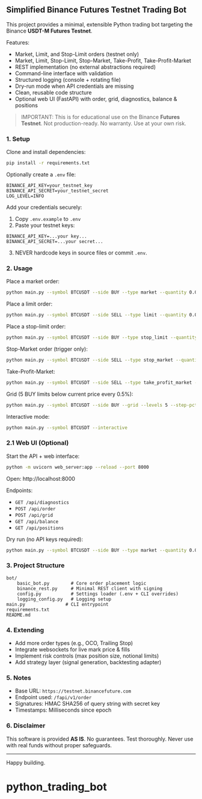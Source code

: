 ## Simplified Binance Futures Testnet Trading Bot

This project provides a minimal, extensible Python trading bot targeting the Binance **USDT-M Futures Testnet**.

Features:

- Market, Limit, and Stop-Limit orders (testnet only)
 - Market, Limit, Stop-Limit, Stop-Market, Take-Profit, Take-Profit-Market
- REST implementation (no external abstractions required)
- Command-line interface with validation
- Structured logging (console + rotating file)
- Dry-run mode when API credentials are missing
- Clean, reusable code structure
- Optional web UI (FastAPI) with order, grid, diagnostics, balance & positions

> IMPORTANT: This is for educational use on the Binance **Futures Testnet**. Not production-ready. No warranty. Use at your own risk.

### 1. Setup

Clone and install dependencies:

```bash
pip install -r requirements.txt
```

Optionally create a `.env` file:

```env
BINANCE_API_KEY=your_testnet_key
BINANCE_API_SECRET=your_testnet_secret
LOG_LEVEL=INFO
```

Add your credentials securely:

1. Copy `.env.example` to `.env`
2. Paste your testnet keys:
```
BINANCE_API_KEY=...your key...
BINANCE_API_SECRET=...your secret...
```
3. NEVER hardcode keys in source files or commit `.env`.

### 2. Usage

Place a market order:

```bash
python main.py --symbol BTCUSDT --side BUY --type market --quantity 0.001 
```

Place a limit order:

```bash
python main.py --symbol BTCUSDT --side SELL --type limit --quantity 0.001 --price 75000 
```

Place a stop-limit order:

```bash
python main.py --symbol BTCUSDT --side BUY --type stop_limit --quantity 0.001 --price 76000 --stop-price 75500 
```

Stop-Market order (trigger only):

```bash
python main.py --symbol BTCUSDT --side SELL --type stop_market --quantity 0.001 --stop-price 70000
```

Take-Profit-Market:

```bash
python main.py --symbol BTCUSDT --side SELL --type take_profit_market --quantity 0.001 --stop-price 82000
```

Grid (5 BUY limits below current price every 0.5%):

```bash
python main.py --symbol BTCUSDT --side BUY --grid --levels 5 --step-pct 0.5 --quantity 0.001 --dry-run
```

Interactive mode:

```bash
python main.py --symbol BTCUSDT --interactive
```

### 2.1 Web UI (Optional)

Start the API + web interface:

```bash
python -m uvicorn web_server:app --reload --port 8000
```

Open: http://localhost:8000

Endpoints:

- `GET /api/diagnostics`
- `POST /api/order`
- `POST /api/grid`
- `GET /api/balance`
- `GET /api/positions`

Dry run (no API keys required):

```bash
python main.py --symbol BTCUSDT --side BUY --type market --quantity 0.001 --dry-run
```

### 3. Project Structure

```
bot/
	basic_bot.py        # Core order placement logic
	binance_rest.py     # Minimal REST client with signing
	config.py           # Settings loader (.env + CLI overrides)
	logging_config.py   # Logging setup
main.py               # CLI entrypoint
requirements.txt
README.md
```

### 4. Extending

- Add more order types (e.g., OCO, Trailing Stop)
- Integrate websockets for live mark price & fills
- Implement risk controls (max position size, notional limits)
- Add strategy layer (signal generation, backtesting adapter)

### 5. Notes

- Base URL: `https://testnet.binancefuture.com`
- Endpoint used: `/fapi/v1/order`
- Signatures: HMAC SHA256 of query string with secret key
- Timestamps: Milliseconds since epoch

### 6. Disclaimer

This software is provided **AS IS**. No guarantees. Test thoroughly. Never use with real funds without proper safeguards.

---

Happy building.

# python_trading_bot